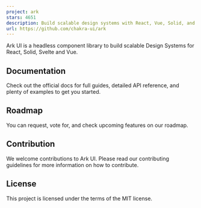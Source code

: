 ```yaml
---
project: ark
stars: 4651
description: Build scalable design systems with React, Vue, Solid, and Svelte.
url: https://github.com/chakra-ui/ark
---
```


  

Ark UI is a headless component library to build scalable Design Systems for React, Solid, Svelte and Vue.

  

Documentation
-------------

Check out the official docs for full guides, detailed API reference, and plenty of examples to get you started.

Roadmap
-------

You can request, vote for, and check upcoming features on our roadmap.

Contribution
------------

We welcome contributions to Ark UI. Please read our contributing guidelines for more information on how to contribute.

License
-------

This project is licensed under the terms of the MIT license.
